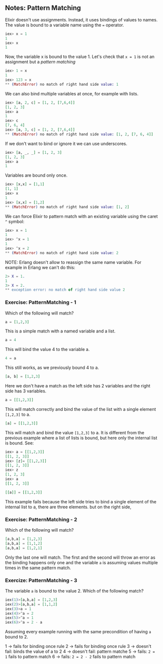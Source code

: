 ## Notes: Pattern Matching

Elixir doesn't use assignments. Instead, it uses bindings of values to names.
The value is bound to a variable name using the `=` operator.
```elixir
iex> x = 1
1
iex> x
1
```

Now, the variable x is bound to the value 1. Let's check that `x = 1` is not an assignment but a *pattern matching*
```elixir
iex> 1 = x
1
iex> 123 = x
** (MatchError) no match of right hand side value: 1
```

We can also bind multiple variables at once, for example with lists.

```elixir
iex> [a, 2, c] = [1, 2, [7,6,4]]
[1, 2, 3]
iex> a
1
iex> c
[7, 6, 4]
iex> [a, 3, c] = [1, 2, [7,6,4]]
** (MatchError) no match of right hand side value: [1, 2, [7, 6, 4]]
```

If we don't want to bind or ignore it we can use underscores.

```elixir
iex> [a, _, _] = [1, 2, 3]
[1, 2, 3]
iex> a
1
```

Variables are bound only once.

```elixir
iex> [x,x] = [1,1]
[1, 1]
iex> x
1
iex> [x,x] = [1,2]
** (MatchError) no match of right hand side value: [1, 2]
```

We can force Elixir to pattern match with an existing variable using the caret `^` symbol:

```elixir
iex> x = 1
1
iex> ^x = 1
1
iex> ^x = 2
** (MatchError) no match of right hand side value: 2
```

NOTE: Erlang doesn't allow to reassign the same name variable. 
For example in Erlang we can't do this:

```erlang
2> X = 1.
1
3> X = 2.
** exception error: no match of right hand side value 2
```

### Exercise: PatternMatching - 1
Which of the following will match?
```elixir
a = [1,2,3]
```
This is a simple match with a named variable and a list.

```elixir
a = 4
```

This will bind the value 4 to the variable a.

```elixir
4 = a
```

This still works, as we previously bound 4 to a.

```elixir
[a, b] = [1,2,3]
```
Here we don't have a match as the left side has 2 variables and the right side has 3 variables.

```elixir
a = [[1,2,3]]
```
This will match correctly and bind the value of the list with a single element `[1,2,3]` to a.

```elixir
[a] = [[1,2,3]]
```

This will match and bind the value `[1,2,3]` to a. It is different from the previous example where a list of lists is bound, but here only the internal list is bound. See:

```elixir
iex> a = [[1,2,3]]
[[1, 2, 3]]
iex> [z]= [[1,2,3]]
[[1, 2, 3]]
iex> z
[1, 2, 3]
iex> a
[[1, 2, 3]]
```

```elixir
[[a]] = [[1,2,3]]
```

This example fails because the left side tries to bind a single element of the internal list to a, there are three elements. but on the right side,


### Exercise: PatternMatching - 2
Which of the following will match?
```elixir
[a,b,a] = [1,2,3]
[a,b,a] = [1,1,2]
[a,b,a] = [1,2,1]
```

Only the last one will match. The first and the second will throw an error as the binding happens only one and the variable `a` is assuming values multiple times in the same pattern match.

### Exercize: PatternMatching - 3
The variable `a` is bound to the value 2. Which of the following match?
```elixir
iex(1)>[a,b,a] = [1,2,3]
iex(2)>[a,b,a] = [1,1,2]
iex(3)>a = 1
iex(4)>^a = 2
iex(5)>^a = 1
iex(6)>^a = 2 - a
```
Assuming every example running with the same precondition of having `a` bound to 2.

1 -> fails for binding once rule
2 -> fails for binding once rule
3 -> doesn't fail: binds the value of a to 2
4 -> doesn't fail: pattern matche
5 -> fails: `2 = 1` fails to pattern match
6 -> fails: `2 = 2 - 2` fails to pattern match 
